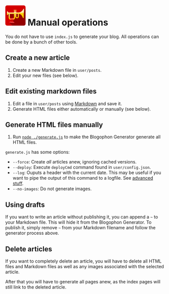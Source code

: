 ![Blogophon -](blogophon.png) Manual operations
=================

You do not have to use `index.js` to generate your blog. All operations can be done by a bunch of other tools.

## Create a new article

1. Create a new Markdown file in `user/posts`.
1. Edit your new files (see below).

## Edit existing markdown files

1. Edit a file in `user/posts` using [Markdown](markdown.md) and save it.
1. Generate HTML files either automatically or manually (see below).

## Generate HTML files manually

1. Run [`node ./generate.js`](generate.js) to make the Blogophon Generator generate all HTML files.

`generate.js` has some options:

* `--force`: Create _all_ articles anew, ignoring cached versions.
* `--deploy`:  Execute `deployCmd` command found in `user/config.json`.
* `--log`:  Ouputs a header with the current date. This may be useful if you want to pipe the output of this command to a logfile. See [advanced stuff](advanced-stuff.md).
* `--no-images`: Do not generate images.

## Using drafts

If you want to write an article without publishing it, you can append a `~` to your Markdown file. This will hide it from the Blogophon Generator. To publish it, simply remove `~` from your Markdown filename and follow the generator process above.

## Delete articles

If you want to completely delete an article, you will have to delete all HTML files and Markdown files as well as any images associated with the selected article.

After that you will have to generate all pages anew, as the index pages will still link to the deleted article.

